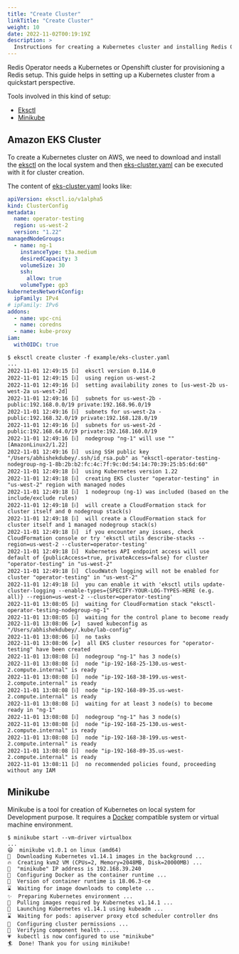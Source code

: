 ```yaml
---
title: "Create Cluster"
linkTitle: "Create Cluster"
weight: 10
date: 2022-11-02T00:19:19Z
description: >
  Instructions for creating a Kubernetes cluster and installing Redis Operator on it
---
```


Redis Operator needs a Kubernetes or Openshift cluster for provisioning a Redis setup. This guide helps in setting up a Kubernetes cluster from a quickstart perspective. 

Tools involved in this kind of setup:

- [Eksctl](https://eksctl.io/)
- [Minikube](https://minikube.sigs.k8s.io/docs/start/)

## Amazon EKS Cluster

To create a Kubernetes cluster on AWS, we need to download and install the [eksctl](https://eksctl.io/) on the local system and then [eks-cluster.yaml](https://github.com/elrondwong/redis-operator/blob/master/example/eks-cluster.yaml) can be executed with it for cluster creation.

The content of [eks-cluster.yaml](https://github.com/elrondwong/redis-operator/blob/master/example/eks-cluster.yaml) looks like:

```yaml
apiVersion: eksctl.io/v1alpha5
kind: ClusterConfig
metadata:
  name: operator-testing
  region: us-west-2
  version: "1.22"
managedNodeGroups:
  - name: ng-1
    instanceType: t3a.medium
    desiredCapacity: 3
    volumeSize: 30
    ssh:
      allow: true
    volumeType: gp3
kubernetesNetworkConfig:
  ipFamily: IPv4
# ipFamily: IPv6
addons:
  - name: vpc-cni
  - name: coredns
  - name: kube-proxy
iam:
  withOIDC: true
```

```shell
$ eksctl create cluster -f example/eks-cluster.yaml
...
2022-11-01 12:49:15 [ℹ]  eksctl version 0.114.0
2022-11-01 12:49:15 [ℹ]  using region us-west-2
2022-11-01 12:49:16 [ℹ]  setting availability zones to [us-west-2b us-west-2a us-west-2d]
2022-11-01 12:49:16 [ℹ]  subnets for us-west-2b - public:192.168.0.0/19 private:192.168.96.0/19
2022-11-01 12:49:16 [ℹ]  subnets for us-west-2a - public:192.168.32.0/19 private:192.168.128.0/19
2022-11-01 12:49:16 [ℹ]  subnets for us-west-2d - public:192.168.64.0/19 private:192.168.160.0/19
2022-11-01 12:49:16 [ℹ]  nodegroup "ng-1" will use "" [AmazonLinux2/1.22]
2022-11-01 12:49:16 [ℹ]  using SSH public key "/Users/abhishekdubey/.ssh/id_rsa.pub" as "eksctl-operator-testing-nodegroup-ng-1-8b:2b:b2:fc:4c:7f:9c:0d:54:14:70:39:25:b5:6d:60"
2022-11-01 12:49:18 [ℹ]  using Kubernetes version 1.22
2022-11-01 12:49:18 [ℹ]  creating EKS cluster "operator-testing" in "us-west-2" region with managed nodes
2022-11-01 12:49:18 [ℹ]  1 nodegroup (ng-1) was included (based on the include/exclude rules)
2022-11-01 12:49:18 [ℹ]  will create a CloudFormation stack for cluster itself and 0 nodegroup stack(s)
2022-11-01 12:49:18 [ℹ]  will create a CloudFormation stack for cluster itself and 1 managed nodegroup stack(s)
2022-11-01 12:49:18 [ℹ]  if you encounter any issues, check CloudFormation console or try 'eksctl utils describe-stacks --region=us-west-2 --cluster=operator-testing'
2022-11-01 12:49:18 [ℹ]  Kubernetes API endpoint access will use default of {publicAccess=true, privateAccess=false} for cluster "operator-testing" in "us-west-2"
2022-11-01 12:49:18 [ℹ]  CloudWatch logging will not be enabled for cluster "operator-testing" in "us-west-2"
2022-11-01 12:49:18 [ℹ]  you can enable it with 'eksctl utils update-cluster-logging --enable-types={SPECIFY-YOUR-LOG-TYPES-HERE (e.g. all)} --region=us-west-2 --cluster=operator-testing'
2022-11-01 13:08:05 [ℹ]  waiting for CloudFormation stack "eksctl-operator-testing-nodegroup-ng-1"
2022-11-01 13:08:05 [ℹ]  waiting for the control plane to become ready
2022-11-01 13:08:06 [✔]  saved kubeconfig as "/Users/abhishekdubey/.kube/lab-config"
2022-11-01 13:08:06 [ℹ]  no tasks
2022-11-01 13:08:06 [✔]  all EKS cluster resources for "operator-testing" have been created
2022-11-01 13:08:08 [ℹ]  nodegroup "ng-1" has 3 node(s)
2022-11-01 13:08:08 [ℹ]  node "ip-192-168-25-130.us-west-2.compute.internal" is ready
2022-11-01 13:08:08 [ℹ]  node "ip-192-168-38-199.us-west-2.compute.internal" is ready
2022-11-01 13:08:08 [ℹ]  node "ip-192-168-89-35.us-west-2.compute.internal" is ready
2022-11-01 13:08:08 [ℹ]  waiting for at least 3 node(s) to become ready in "ng-1"
2022-11-01 13:08:08 [ℹ]  nodegroup "ng-1" has 3 node(s)
2022-11-01 13:08:08 [ℹ]  node "ip-192-168-25-130.us-west-2.compute.internal" is ready
2022-11-01 13:08:08 [ℹ]  node "ip-192-168-38-199.us-west-2.compute.internal" is ready
2022-11-01 13:08:08 [ℹ]  node "ip-192-168-89-35.us-west-2.compute.internal" is ready
2022-11-01 13:08:11 [ℹ]  no recommended policies found, proceeding without any IAM
```

## Minikube

Minikube is a tool for creation of Kubernetes on local system for Development purpose. It requires a [Docker](https://docker.com) compatible system or virtual machine environment.

```shell
$ minikube start --vm-driver virtualbox
...
😄  minikube v1.0.1 on linux (amd64)
🤹  Downloading Kubernetes v1.14.1 images in the background ...
🔥  Creating kvm2 VM (CPUs=2, Memory=2048MB, Disk=20000MB) ...
📶  "minikube" IP address is 192.168.39.240
🐳  Configuring Docker as the container runtime ...
🐳  Version of container runtime is 18.06.3-ce
⌛  Waiting for image downloads to complete ...
✨  Preparing Kubernetes environment ...
🚜  Pulling images required by Kubernetes v1.14.1 ...
🚀  Launching Kubernetes v1.14.1 using kubeadm ... 
⌛  Waiting for pods: apiserver proxy etcd scheduler controller dns
🔑  Configuring cluster permissions ...
🤔  Verifying component health .....
💗  kubectl is now configured to use "minikube"
🏄  Done! Thank you for using minikube!
```
